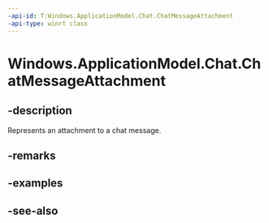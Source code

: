 ```yaml
---
-api-id: T:Windows.ApplicationModel.Chat.ChatMessageAttachment
-api-type: winrt class
---
```


<!-- Class syntax.
public class ChatMessageAttachment : Windows.ApplicationModel.Chat.IChatMessageAttachment, Windows.ApplicationModel.Chat.IChatMessageAttachment2
-->

# Windows.ApplicationModel.Chat.ChatMessageAttachment

## -description
Represents an attachment to a chat message.

## -remarks

## -examples

## -see-also
